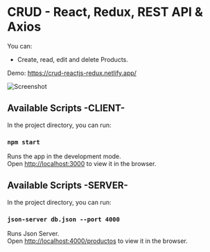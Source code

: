 # CRUD - React, Redux, REST API & Axios

You can:

- Create, read, edit and delete Products.

Demo: https://crud-reactjs-redux.netlify.app/  

![Screenshot](https://i.imgur.com/dtJSP9O.png)

## Available Scripts -CLIENT-

In the project directory, you can run:

### `npm start`

Runs the app in the development mode.<br />
Open [http://localhost:3000](http://localhost:3000) to view it in the browser.

## Available Scripts -SERVER-

In the project directory, you can run:

### `json-server db.json --port 4000`

Runs Json Server.  
Open [http://localhost:4000/productos](http://localhost:300/productos) to view it in the browser.